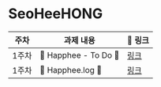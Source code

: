 # SeoHeeHONG

| 주차  | 과제 내용             | 🔗 링크 |
| ----- | --------------------- | ------- |
| 1주차 | 💛 Happhee - To Do 💛 |   [링크](https://github.com/IN-SOPT-WEB/SeoHeeHONG/pull/1)    |
| 1주차 | 💛 Happhee.log 💛     |   [링크](https://github.com/IN-SOPT-WEB/SeoHeeHONG/pull/2)      |
